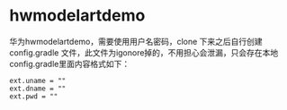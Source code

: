# hwmodelartdemo
华为hwmodelartdemo，需要使用用户名密码，clone 下来之后自行创建config.gradle 文件，此文件为igonore掉的，不用担心会泄漏，只会存在本地
config.gradle里面内容格式如下：
```
ext.uname = ""
ext.dname = ""
ext.pwd = ""
```

